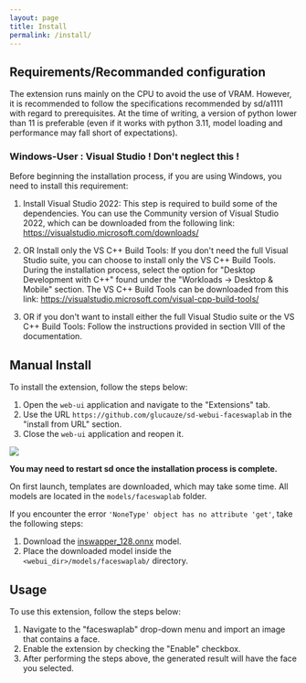 ```yaml
---
layout: page
title: Install
permalink: /install/
---
```


## Requirements/Recommanded configuration

The extension runs mainly on the CPU to avoid the use of VRAM. However, it is recommended to follow the specifications recommended by sd/a1111 with regard to prerequisites. At the time of writing, a version of python lower than 11 is preferable (even if it works with python 3.11, model loading and performance may fall short of expectations).

### Windows-User : Visual Studio ! Don't neglect this !

Before beginning the installation process, if you are using Windows, you need to install this requirement:

1. Install Visual Studio 2022: This step is required to build some of the dependencies. You can use the Community version of Visual Studio 2022, which can be downloaded from the following link: https://visualstudio.microsoft.com/downloads/

2. OR Install only the VS C++ Build Tools: If you don't need the full Visual Studio suite, you can choose to install only the VS C++ Build Tools. During the installation process, select the option for "Desktop Development with C++" found under the "Workloads -> Desktop & Mobile" section. The VS C++ Build Tools can be downloaded from this link: https://visualstudio.microsoft.com/visual-cpp-build-tools/

3. OR if you don't want to install either the full Visual Studio suite or the VS C++ Build Tools: Follow the instructions provided in section VIII of the documentation.

## Manual Install

To install the extension, follow the steps below:

1. Open the `web-ui` application and navigate to the "Extensions" tab.
2. Use the URL `https://github.com/glucauze/sd-webui-faceswaplab` in the "install from URL" section.
3. Close the `web-ui` application and reopen it.

![](/assets/images/install_from_url.png)


**You may need to restart sd once the installation process is complete.**

On first launch, templates are downloaded, which may take some time. All models are located in the `models/faceswaplab` folder.

If you encounter the error `'NoneType' object has no attribute 'get'`, take the following steps:

1. Download the [inswapper_128.onnx](https://huggingface.co/henryruhs/faceswaplab/resolve/main/inswapper_128.onnx) model.
2. Place the downloaded model inside the `<webui_dir>/models/faceswaplab/` directory.

## Usage

To use this extension, follow the steps below:

1. Navigate to the "faceswaplab" drop-down menu and import an image that contains a face.
2. Enable the extension by checking the "Enable" checkbox.
3. After performing the steps above, the generated result will have the face you selected.
